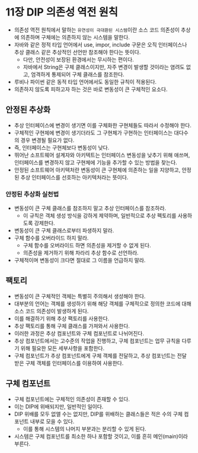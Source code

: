 # 11장 DIP 의존성 역전 원칙

- 의존성 역전 원칙에서 말하는 `유연성이 극대환된 시스템`이란 소스 코드 의존성이 추상에 의존하며 구체에는 의존하지 않는 시스템을 말한다.
- 자바와 같은 정적 타입 언어에서 use, impor, include 구문은 오직 인터페이스나 추상 클래스 같은 추상적인 선언만 참조해야 한다는 뜻이다.
  - 다만, 안전성이 보장된 환경에서는 무시하는 편이다.
  - 자바에서 String은 구체 클래스이지만, 자주 변경이 발생할 것이라는 염려도 없고, 엄격하게 통제되어 구체 클래스를 참조한다.
- 루비나 파이썬 같은 동적 타입 언어에서도 동일한 규칙이 적용된다.
- 의존하지 않도록 피하고자 하는 것은 바로 변동성이 큰 구체적인 요소다.

## 안정된 추상화

- 추상 인터페이스에 변경이 생기면 이를 구체화한 구현체들도 따라서 수정해야 한다.
- 구체적인 구현체에 변경이 생기더라도 그 구현체가 구현하는 인터페이스는 대다수의 경우 변경될 필요가 없다.
- 즉, 인터페이스는 구현체보다 변동성이 낮다.
- 뛰어난 소프트웨어 설계자와 아키텍트는 인터페이스 변동성을 낮추기 위해 애쓰며, 인터페이스를 변경하지 않고 구현체에 기능을 추가할 수 있는 방법을 찾는다.
- 안정된 소프트웨어 아키텍처란 변동성이 큰 구현체에 의존하는 일을 지양하고, 안정된 추상 인터페이스를 선호하는 아키텍처라는 뜻이다.

### 안정된 추상화 실천법

- 변동성이 큰 구체 클래스를 참조하지 말고 추상 인터페이스를 참조하라.
  - 이 규칙은 객체 생성 방식을 강하게 제약하며, 일반적으로 추상 펙토리를 사용하도록 강제한다.
- 변동성이 큰 구체 클래스로부터 파생하지 말라.
- 구체 함수를 오버라이드 하지 말라.
  - 구체 함수를 오버라이드 하면 의존성을 제거할 수 없게 된다.
  - 의존성을 제거하기 위해 차라리 추상 함수로 선언하라.
- 구체적이며 변동성이 크다면 절대로 그 이름을 언급하지 말라.

## 팩토리

- 변동성이 큰 구체적인 객체는 특별히 주의해서 생성해야 한다.
- 대부분의 언어는 객체를 생성하기 위해 해당 객체를 구체적으로 정의한 코드에 대해 소스 코드 의존성이 발생하게 된다.
- 이를 해결하기 위해 추상 팩토리를 사용한다.
- 추상 팩토리를 통해 구체 클래스를 가져와서 사용한다.
- 이러한 과정은 추상 컴포넌트와 구체 컴포넌트로 나뉘어진다.
- 추상 컴포넌트에서는 고수준의 작업을 진행하고, 구체 컴포넌트는 업무 규칙을 다루기 위해 필요한 모든 세부사항을 포함한다.
- 구체 컴포넌트가 추상 컴포넌트에게 구체 객체를 전달하고, 추상 컴포넌트는 전달 받은 구체 객체를 인터페이스를 이용하여 사용한다.

## 구체 컴포넌트

- 구체 컴포넌트에는 구체적인 의존성이 존재할 수 있다.
- 이는 DIP에 위배되지만, 일반적인 일이다.
- DIP 위배를 모두 없앨 수는 없지만, DIP를 위배하는 클래스들은 적은 수의 구체 컴포넌트 내부로 모을 수 있다.
  - 이를 통해 시스템의 나머지 부분과는 분리할 수 있게 된다.
- 시스템은 구체 컴포넌트를 최소한 하나 포함할 것이고, 이를 흔히 메인(main)이라 부른다.
